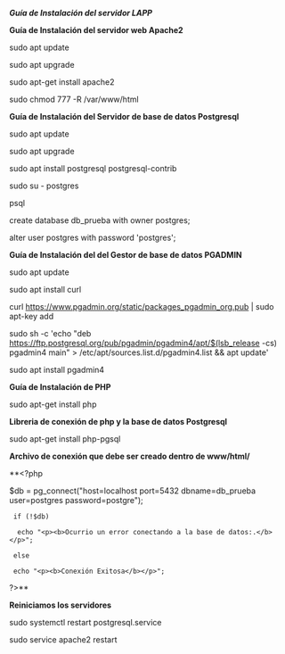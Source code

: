 ***Guía de Instalación del servidor LAPP***

**Guía de Instalación del servidor web Apache2**

sudo apt update

sudo apt upgrade

sudo apt-get install apache2

sudo chmod 777 -R /var/www/html


**Guía de Instalación del Servidor de base de datos Postgresql**

sudo apt update

sudo apt upgrade

sudo apt install postgresql postgresql-contrib

sudo su - postgres

psql

create database db_prueba with owner postgres;

alter user postgres with password 'postgres';

**Guía de Instalación del del Gestor de base de datos PGADMIN**


sudo apt update

sudo apt install curl

curl https://www.pgadmin.org/static/packages_pgadmin_org.pub | sudo apt-key add

sudo sh -c 'echo "deb https://ftp.postgresql.org/pub/pgadmin/pgadmin4/apt/$(lsb_release -cs) pgadmin4 main" > /etc/apt/sources.list.d/pgadmin4.list && apt update'

sudo apt install pgadmin4

**Guía de Instalación de PHP**

sudo apt-get install php

**Libreria de conexión de php y la base de datos Postgresql**

sudo apt-get install php-pgsql

**Archivo de conexión que debe ser creado dentro de www/html/**

**<?php

$db = pg_connect("host=localhost port=5432 dbname=db_prueba user=postgres password=postgre");

     if (!$db) 

      echo "<p><b>Ocurrio un error conectando a la base de datos:.</b></p>";

     else

     echo "<p><b>Conexión Exitosa</b></p>";

?>**

**Reiniciamos los servidores**

sudo systemctl restart postgresql.service

sudo service apache2 restart
